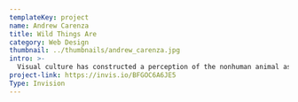 ```yaml
---
templateKey: project
name: Andrew Carenza
title: Wild Things Are
category: Web Design
thumbnail: ../thumbnails/andrew_carenza.jpg
intro: >-
  Visual culture has constructed a perception of the nonhuman animal as inherently lesser, justifying our violence towards them. The “Wild Things Are” project synthesizes and visualizes the main themes of animal ethics discourses, inviting the contributions of creative minds, striving to inspire a new concept of animality beneficial to all life on Earth, human and nonhuman alike.
project-link: https://invis.io/BFGOC6A6JE5
Type: Invision
---
```

